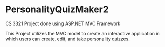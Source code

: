 # PersonalityQuizMaker2
CS 3321 Project done using ASP.NET MVC Framework

This Project utilizes the MVC model to create an interactive application in which users can create, edit, and take personality quizzes.
